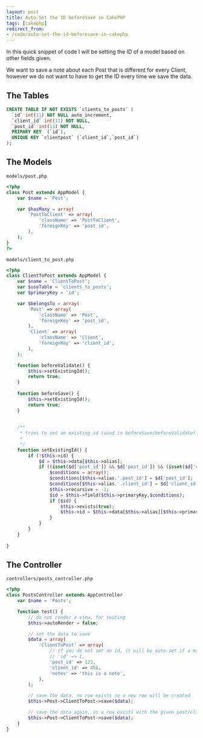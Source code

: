 ```yaml
---
layout: post
title: Auto-Set the ID beforeSave in CakePHP
tags: [cakephp]
redirect_from:
- /code/auto-set-the-id-beforesave-in-cakephp
---
```

In this quick snippet of code I will be setting the ID of a model based on other fields given.

We want to save a note about each Post that is different for every Client, however we do not want to have to get the ID every time we save the data.

<!--break-->

## The Tables

```sql
CREATE TABLE IF NOT EXISTS `clients_to_posts` (
  `id` int(11) NOT NULL auto_increment,
  `client_id` int(11) NOT NULL,
  `post_id` int(11) NOT NULL,
  PRIMARY KEY  (`id`),
  UNIQUE KEY `clientpost` (`client_id`,`post_id`)
);
```


## The Models

`models/post.php`

```php
<?php
class Post extends AppModel {
	var $name = 'Post';

	var $hasMany = array(
		'PostToClient' => array(
			'className' => 'PostToClient',
			'foreignKey' => 'post_id',
		),
	);
}
?>
```

`models/client_to_post.php`

```php
<?php
class ClientToPost extends AppModel {
	var $name = 'ClientToPost';
	var $useTable = 'clients_to_posts';
	var $primaryKey = 'id';

	var $belongsTo = array(
		'Post' => array(
			'className' => 'Post',
			'foreignKey' => 'post_id',
		),
		'Client' => array(
			'className' => 'Client',
			'foreignKey' => 'client_id',
		),
	);

	function beforeValidate() {
		$this->setExistingId();
		return true;
	}
	
	function beforeSave() {
		$this->setExistingId();
		return true;
	}
		
	
	/**
	 * tries to set an existing id (used in beforeSave/beforeValidate)
	 *
	 */
	function setExistingId() {
		if (!$this->id) {
			$d = $this->data[$this->alias];
			if ((isset($d['post_id']) && $d['post_id']) && (isset($d['client_id']) && $d['client_id'])) {
				$conditions = array();
				$conditions[$this->alias.'.post_id'] = $d['post_id']; 
				$conditions[$this->alias.'.client_id'] = $d['client_id']; 
				$this->recursive = -1;
				$id = $this->field($this->primaryKey,$conditions);
				if ($id) {
					$this->exists(true);
					$this->id = $this->data[$this->alias][$this->primaryKey] = $id;
				}
			}
		}
	}
	
}
```



## The Controller

`controllers/posts_controller.php`

```php
<?php
class PostsController extends AppController
	var $name = 'Posts';

	function test() {
		// do not render a view, for testing
		$this->autoRender = false;

		// set the data to save
		$data = array(
			'ClientToPost' => array(
				// if you do not set an id, it will be auto-set if a matching row exists
				// 'id' => 1,
				'post_id' => 123,
				'client_id' => 456,
				'notes' => 'this is a note',
			),
		);

		// save the data, no row exists so a new row will be created
		$this->Post->ClientToPost->save($data);

		// save the data again, as a row exists with the given post/client it will be updated
		$this->Post->ClientToPost->save($data);
	}	
}
```
